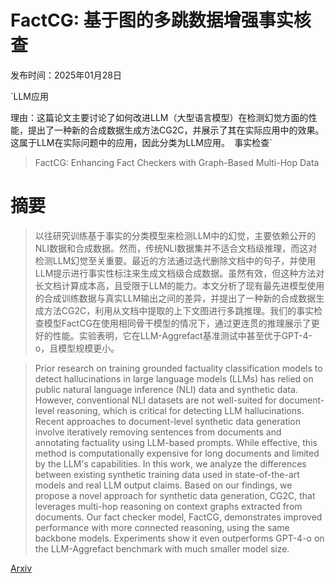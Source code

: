 # FactCG: 基于图的多跳数据增强事实核查

发布时间：2025年01月28日

`LLM应用

理由：这篇论文主要讨论了如何改进LLM（大型语言模型）在检测幻觉方面的性能，提出了一种新的合成数据生成方法CG2C，并展示了其在实际应用中的效果。这属于LLM在实际问题中的应用，因此分类为LLM应用。` `事实检查`

> FactCG: Enhancing Fact Checkers with Graph-Based Multi-Hop Data

# 摘要

> 以往研究训练基于事实的分类模型来检测LLM中的幻觉，主要依赖公开的NLI数据和合成数据。然而，传统NLI数据集并不适合文档级推理，而这对检测LLM幻觉至关重要。最近的方法通过迭代删除文档中的句子，并使用LLM提示进行事实性标注来生成文档级合成数据。虽然有效，但这种方法对长文档计算成本高，且受限于LLM的能力。本文分析了现有最先进模型使用的合成训练数据与真实LLM输出之间的差异，并提出了一种新的合成数据生成方法CG2C，利用从文档中提取的上下文图进行多跳推理。我们的事实检查模型FactCG在使用相同骨干模型的情况下，通过更连贯的推理展示了更好的性能。实验表明，它在LLM-Aggrefact基准测试中甚至优于GPT-4-o，且模型规模更小。

> Prior research on training grounded factuality classification models to detect hallucinations in large language models (LLMs) has relied on public natural language inference (NLI) data and synthetic data. However, conventional NLI datasets are not well-suited for document-level reasoning, which is critical for detecting LLM hallucinations. Recent approaches to document-level synthetic data generation involve iteratively removing sentences from documents and annotating factuality using LLM-based prompts. While effective, this method is computationally expensive for long documents and limited by the LLM's capabilities. In this work, we analyze the differences between existing synthetic training data used in state-of-the-art models and real LLM output claims. Based on our findings, we propose a novel approach for synthetic data generation, CG2C, that leverages multi-hop reasoning on context graphs extracted from documents. Our fact checker model, FactCG, demonstrates improved performance with more connected reasoning, using the same backbone models. Experiments show it even outperforms GPT-4-o on the LLM-Aggrefact benchmark with much smaller model size.

[Arxiv](https://arxiv.org/abs/2501.17144)